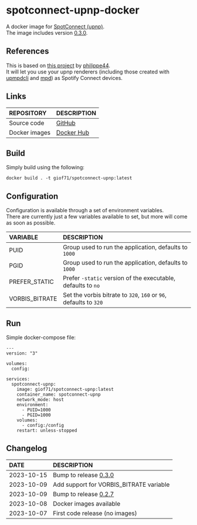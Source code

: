 # spotconnect-upnp-docker

A docker image for [SpotConnect (upnp)](https://github.com/philippe44/SpotConnect).  
The image includes version [0.3.0](https://github.com/philippe44/SpotConnect/releases/tag/0.3.0).  

## References

This is based on [this project](https://github.com/philippe44/SpotConnect) by [philippe44](https://github.com/philippe44).  
It will let you use your upnp renderers (including those created with [upmpdcli](https://github.com/GioF71/upmpdcli-docker) and [mpd](https://github.com/giof71/mpd-alsa-docker)) as Spotify Connect devices.  

## Links

REPOSITORY|DESCRIPTION
:---|:---
Source code|[GitHub](https://github.com/GioF71/spotconnect-upnp-docker)
Docker images|[Docker Hub](https://hub.docker.com/r/giof71/spotconnect-upnp)

## Build

Simply build using the following:

```
docker build . -t giof71/spotconnect-upnp:latest
```

## Configuration

Configuration is available through a set of environment variables.  
There are currently just a few variables available to set, but more will come as soon as possible.  

VARIABLE|DESCRIPTION
:---|:---
PUID|Group used to run the application, defaults to `1000`
PGID|Group used to run the application, defaults to `1000`
PREFER_STATIC|Prefer `-static` version of the executable, defaults to `no`
VORBIS_BITRATE|Set the vorbis bitrate to `320`, `160` or `96`, defaults to `320`

## Run

Simple docker-compose file:

```
---
version: "3"

volumes:
  config:

services:
  spotconnect-upnp:
    image: giof71/spotconnect-upnp:latest
    container_name: spotconnect-upnp
    network_mode: host
    environment:
      - PUID=1000
      - PGID=1000
    volumes:
      - config:/config
    restart: unless-stopped
```

## Changelog

DATE|DESCRIPTION
:---|:---
2023-10-15|Bump to release [0.3.0](https://github.com/philippe44/SpotConnect/releases/tag/0.3.0)
2023-10-09|Add support for VORBIS_BITRATE variable
2023-10-09|Bump to release [0.2.7](https://github.com/philippe44/SpotConnect/releases/tag/0.2.7)
2023-10-08|Docker images available
2023-10-07|First code release (no images)
